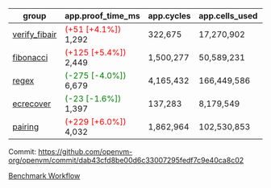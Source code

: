 | group | app.proof_time_ms | app.cycles | app.cells_used | leaf.proof_time_ms | leaf.cycles | leaf.cells_used |
| -- | -- | -- | -- | -- | -- | -- |
| [verify_fibair](https://github.com/openvm-org/openvm/blob/benchmark-results/benchmarks-pr/1871/verify_fibair-dab43cfd8be00d6c33007295fedf7c9e40ca8c02.md) |<span style='color: red'>(+51 [+4.1%])</span> 1,292 |  322,675 |  17,270,902 |- | - | - |
| [fibonacci](https://github.com/openvm-org/openvm/blob/benchmark-results/benchmarks-pr/1871/fibonacci-dab43cfd8be00d6c33007295fedf7c9e40ca8c02.md) |<span style='color: red'>(+125 [+5.4%])</span> 2,449 |  1,500,277 |  50,589,231 |- | - | - |
| [regex](https://github.com/openvm-org/openvm/blob/benchmark-results/benchmarks-pr/1871/regex-dab43cfd8be00d6c33007295fedf7c9e40ca8c02.md) |<span style='color: green'>(-275 [-4.0%])</span> 6,679 |  4,165,432 |  166,449,586 |- | - | - |
| [ecrecover](https://github.com/openvm-org/openvm/blob/benchmark-results/benchmarks-pr/1871/ecrecover-dab43cfd8be00d6c33007295fedf7c9e40ca8c02.md) |<span style='color: green'>(-23 [-1.6%])</span> 1,397 |  137,283 |  8,179,549 |- | - | - |
| [pairing](https://github.com/openvm-org/openvm/blob/benchmark-results/benchmarks-pr/1871/pairing-dab43cfd8be00d6c33007295fedf7c9e40ca8c02.md) |<span style='color: red'>(+229 [+6.0%])</span> 4,032 |  1,862,964 |  102,530,853 |- | - | - |


Commit: https://github.com/openvm-org/openvm/commit/dab43cfd8be00d6c33007295fedf7c9e40ca8c02

[Benchmark Workflow](https://github.com/openvm-org/openvm/actions/runs/16327065874)
